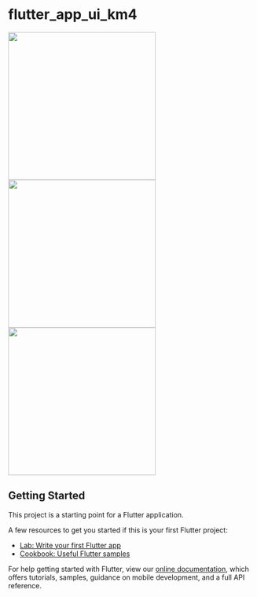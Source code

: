 # flutter_app_ui_km4

<img src="https://user-images.githubusercontent.com/5345330/115152517-9e3b6600-a09b-11eb-9daf-32bfb4aaf0f7.png" width="300">

<img src="https://user-images.githubusercontent.com/5345330/115152521-a398b080-a09b-11eb-8550-1a76b635b763.png" width="300">

<img src="https://user-images.githubusercontent.com/5345330/115152523-a5fb0a80-a09b-11eb-8377-fb1b2cfbd635.png" width="300">

## Getting Started

This project is a starting point for a Flutter application.

A few resources to get you started if this is your first Flutter project:

- [Lab: Write your first Flutter app](https://flutter.dev/docs/get-started/codelab)
- [Cookbook: Useful Flutter samples](https://flutter.dev/docs/cookbook)

For help getting started with Flutter, view our
[online documentation](https://flutter.dev/docs), which offers tutorials,
samples, guidance on mobile development, and a full API reference.
